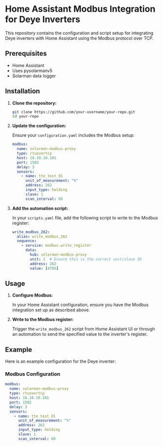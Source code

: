 # Home Assistant Modbus Integration for Deye Inverters

This repository contains the configuration and script setup for integrating Deye inverters with Home Assistant using the Modbus protocol over TCP.

## Prerequisites

- Home Assistant
- Uses pysolarmanv5
- Solarman data logger

## Installation

1. **Clone the repository:**

    ```bash
    git clone https://github.com/your-username/your-repo.git
    cd your-repo
    ```

2. **Update the configuration:**

    Ensure your `configuration.yaml` includes the Modbus setup:

    ```yaml
    modbus:
      name: solarman-modbus-proxy
      type: rtuovertcp
      host: 10.10.10.101
      port: 1502
      delay: 3
      sensors:
        - name: tte_test_01
          unit_of_measurement: "%"
          address: 262
          input_type: holding
          slave: 1
          scan_interval: 60
    ```

3. **Add the automation script:**

    In your `scripts.yaml` file, add the following script to write to the Modbus register:

    ```yaml
    write_modbus_262:
      alias: write_modbus_262
      sequence:
        - service: modbus.write_register
          data:
            hub: solarman-modbus-proxy
            unit: 1  # Ensure this is the correct unit/slave ID
            address: 262
            value: [4705]
    ```

## Usage

1. **Configure Modbus:**

    In your Home Assistant configuration, ensure you have the Modbus integration set up as described above.

2. **Write to the Modbus register:**

    Trigger the `write_modbus_262` script from Home Assistant UI or through an automation to send the specified value to the inverter's register.

## Example

Here is an example configuration for the Deye inverter:

### Modbus Configuration

```yaml
modbus:
  name: solarman-modbus-proxy
  type: rtuovertcp
  host: 10.10.10.101
  port: 1502
  delay: 3
  sensors:
    - name: tte_test_01
      unit_of_measurement: "%"
      address: 262
      input_type: holding
      slave: 1
      scan_interval: 60
